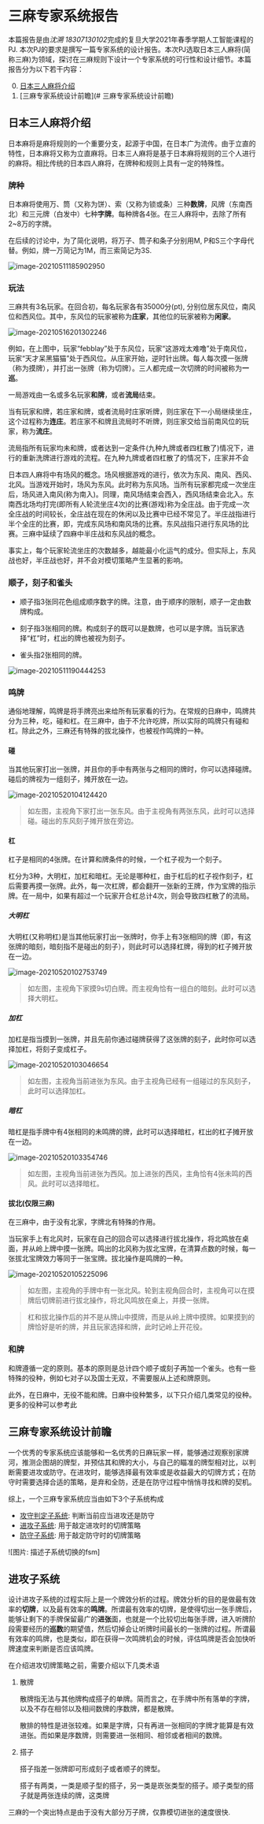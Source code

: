 # 三麻专家系统报告

本篇报告是由*沈溯 18307130102*完成的复旦大学2021年春季学期人工智能课程的PJ. 本次PJ的要求是撰写一篇专家系统的设计报告。本次PJ选取日本三人麻将(简称三麻)为领域，探讨在三麻规则下设计一个专家系统的可行性和设计细节。本篇报告分为以下若干内容：

0. [日本三人麻将介绍](#日本三人麻将介绍)
1. [三麻专家系统设计前瞻](# 三麻专家系统设计前瞻)

## 日本三人麻将介绍

日本麻将是麻将规则的一个重要分支，起源于中国，在日本广为流传。由于立直的特性，日本麻将又称为立直麻将。日本三人麻将是基于日本麻将规则的三个人进行的麻将。相比传统的日本四人麻将，在牌种和规则上具有一定的特殊性。

### 牌种

日本麻将使用万、筒（又称为饼）、索（又称为锁或条）三种**数牌**，风牌（东南西北）和三元牌（白发中）七种**字牌**。每种牌各4张。在三人麻将中，去除了所有2~8万的字牌。

在后续的讨论中，为了简化说明，将万子、筒子和条子分别用M, P和S三个字母代替。例如，牌一万简记为1M，而三索简记为3S.

![image-20210511185902950](日本麻将专家系统.assets/image-20210511185902950.png)

### 玩法

三麻共有3名玩家。在回合初，每名玩家各有35000分(pt), 分别位居东风位，南风位和西风位。其中，东风位的玩家被称为**庄家**，其他位的玩家被称为**闲家**。

![image-20210516201302246](日本麻将专家系统.assets/image-20210516201302246.png)

例如，在上图中，玩家“febblay”处于东风位，玩家“这游戏太难噜”处于南风位，玩家“天才呆黑猫猫”处于西风位。从庄家开始，逆时针出牌。每人每次摸一张牌（称为摸牌），并打出一张牌（称为切牌）。三人都完成一次切牌的时间被称为**一巡**。

一局游戏由一名或多名玩家**和牌**，或者**流局**结束。

当有玩家和牌，若庄家和牌，或者流局时庄家听牌，则庄家在下一小局继续坐庄，这个过程称为**连庄**。若庄家不和牌且流局时不听牌，则庄家交给当前南风位的玩家，称为**流庄**。

流局指所有玩家均未和牌，或者达到一定条件(九种九牌或者四杠散了)情况下，进行的重新洗牌进行游戏的流程。在九种九牌或者四杠散了的情况下，庄家并不会

日本四人麻将中有场风的概念。场风根据游戏的进行，依次为东风、南风、西风、北风。当游戏开始时，场风为东风。此时称为东风场。当所有玩家都完成一次坐庄后，场风进入南风(称为南入)。同理，南风场结束会西入，西风场结束会北入。东南西北场均打完(即所有人轮流坐庄4次)的比赛(游戏)称为全庄战。由于完成一次全庄战的时间较长，全庄战在现在的休闲以及比赛中已经不常见了。半庄战指进行半个全庄的比赛，即，完成东风场和南风场的比赛。东风战指只进行东风场的比赛。三麻中延续了四麻中半庄战和东风战的概念。

事实上，每个玩家轮流坐庄的次数越多，越能最小化运气的成分。但实际上，东风战也好，半庄战也好，并不会对模切策略产生显著的影响。

### 顺子，刻子和雀头

* 顺子指3张同花色组成顺序数字的牌。注意，由于顺序的限制，顺子一定由数牌构成。

* 刻子指3张相同的牌。构成刻子的既可以是数牌，也可以是字牌。当玩家选择“杠”时，杠出的牌也被视为刻子。

* 雀头指2张相同的牌。

![image-20210511190444253](日本麻将专家系统.assets/image-20210511190444253.png)

### 鸣牌

通俗地理解，鸣牌是将手牌亮出来给所有玩家看的行为。在常规的日麻中，鸣牌共分为三种，吃，碰和杠。在三麻中，由于不允许吃牌，所以实际的鸣牌只有碰和杠。除此之外，三麻还有特殊的拔北操作，也被视作鸣牌的一种。

#### 碰

当其他玩家打出一张牌，并且你的手中有两张与之相同的牌时，你可以选择碰牌。碰后的牌视为一组刻子，摊开放在一边。

![image-20210520104124420](日本麻将专家系统.assets/image-20210520104124420.png)

> 如左图，主视角下家打出一张东风。由于主视角有两张东风，此时可以选择碰。碰出的东风刻子摊开放在旁边。

#### 杠

杠子是相同的4张牌。在计算和牌条件的时候，一个杠子视为一个刻子。

杠分为3种，大明杠，加杠和暗杠。无论是哪种杠，由于杠后的杠子视作刻子，杠后需要再摸一张牌。此外，每一次杠牌，都会翻开一张新的王牌，作为宝牌的指示牌。在一局中，如果有超过一个玩家开合杠总计4次，则会导致四杠散了的流局。

##### 大明杠

大明杠(又称明杠)是当其他玩家打出一张牌时，你手上有3张相同的牌（即，有这张牌的暗刻，暗刻指不是碰出的刻子），则此时可以选择杠牌，得到的杠子摊开放在一边。

![image-20210520102753749](日本麻将专家系统.assets/image-20210520102753749.png)

> 如左图，主视角下家摸9s切白牌。而主视角恰有一组白的暗刻。此时可以选择大明杠。

##### 加杠

加杠是指当摸到一张牌，并且先前你通过碰牌获得了这张牌的刻子，此时你可以选择加杠，将刻子变成杠子。

![image-20210520103046654](日本麻将专家系统.assets/image-20210520103046654.png)

> 如左图，主视角当前进张为东风。由于主视角已经有一组碰过的东风刻子，此时可以选择加杠。

##### 暗杠

暗杠是指手牌中有4张相同的未鸣牌的牌，此时可以选择暗杠，杠出的杠子摊开放在一边。

![image-20210520103354746](日本麻将专家系统.assets/image-20210520103354746.png)

> 如左图，主视角当前进张为西风。加上进张的西风，主角恰有4张未鸣的西风。此时可以选择暗杠。

#### 拔北(仅限三麻)

在三麻中，由于没有北家，字牌北有特殊的作用。

当玩家手上有北风时，玩家在自己的回合可以选择进行拔北操作，将北鸣放在桌面，并从岭上牌中摸一张牌。鸣出的北风称为拔北宝牌，在清算点数的时候，每一张拔北宝牌效力等同于一张宝牌。拔北操作是鸣牌的一种。

![image-20210520105225096](日本麻将专家系统.assets/image-20210520105225096.png)

> 如左图，主视角的手牌中有一张北风。轮到主视角回合时，主视角可以在摸牌后切牌前进行拔北操作，将北风鸣放在桌上，并摸一张牌。

> 杠和拔北操作后的并不是从牌山中摸牌，而是从岭上牌中摸牌。如果摸到的牌恰好是听的牌，并且玩家选择和牌，此时记岭上开花役。

### 和牌

和牌遵循一定的原则。基本的原则是总计四个顺子或刻子再加一个雀头。也有一些特殊的役种，例如七对子以及国士无双，不需要服从上述和牌原则。

此外，在日麻中，无役不能和牌。日麻中役种繁多，以下只介绍几类常见的役种。更多的役种可以参考此

## 三麻专家系统设计前瞻

一个优秀的专家系统应该能够和一名优秀的日麻玩家一样，能够通过观察别家牌河，推测企图胡的牌型，并预估其和牌的大小，与自己的瞄准的牌型相对比，以判断需要进攻或防守。在进攻时，能够选择最有效率或是收益最大的切牌方式；在防守时需要选择合适的策略，是弃和全防，还是在防守过程中悄悄寻找和牌的契机。

综上，一个三麻专家系统应当由如下3个子系统构成

* [攻守判定子系统](#攻守判定子系统): 判断当前应当进攻还是防守
* [进攻子系统](#进攻子系统): 用于敲定进攻时的切牌策略
* [防守子系统](#防守子系统): 用于敲定防守时的切牌策略

![图片: 描述子系统切换的fsm]

## 进攻子系统

设计进攻子系统的过程实际上是一个牌效分析的过程。牌效分析的目的是做最有效率的**切牌**，以及最有效率的**鸣牌**。所谓最有效率的切牌，是使得切出一张手牌后，能够让剩下的手牌保留最广的**进张**面，也就是一个比较切出每张手牌，进入听牌阶段需要经历的**巡数**的期望值，然后切掉会让听牌时间最长的一张牌的过程。所谓最有效率的鸣牌，也是类似，即在获得一次鸣牌机会的时候，评估鸣牌是否会加快听牌速度来判断是否应该鸣牌。

在介绍进攻切牌策略之前，需要介绍以下几类术语

1. 散牌

   散牌指无法与其他牌构成搭子的单牌。简而言之，在手牌中所有落单的字牌，以及不存在相邻以及相间数牌的序数牌，都是散牌。

   散排的特性是进张较难。如果是字牌，只有再进一张相同的字牌才能算是有效进张。而如果是序数牌，则需要进一张相同、相邻或者相间的数牌。

2. 搭子

   搭子指差一张牌即可形成刻子或者顺子的牌型。

   搭子有两类，一类是顺子型的搭子，另一类是崁张类型的搭子。顺子类型的搭子就是两张连续的牌，这类牌

三麻的一个突出特点是由于没有大部分万子牌，仅靠模切进张的速度很快.